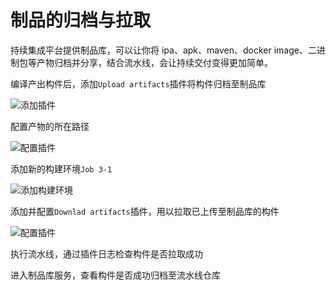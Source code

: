 # 制品的归档与拉取

持续集成平台提供制品库，可以让你将 ipa、apk、maven、docker image、二进制包等产物归档并分享，结合流水线，会让持续交付变得更加简单。

编译产出构件后，添加`Upload artifacts`插件将构件归档至制品库

![添加插件](../../assets/artifactory_1.png)

配置产物的所在路径

![配置插件](../../assets/artifactory_2.png)

添加新的构建环境`Job 3-1`

![添加构建环境](../../assets/artifactory_3.png)

添加并配置`Downlad artifacts`插件，用以拉取已上传至制品库的构件

![配置插件](../../assets/artifactory_4.png)

执行流水线，通过插件日志检查构件是否拉取成功

进入制品库服务，查看构件是否成功归档至流水线仓库
